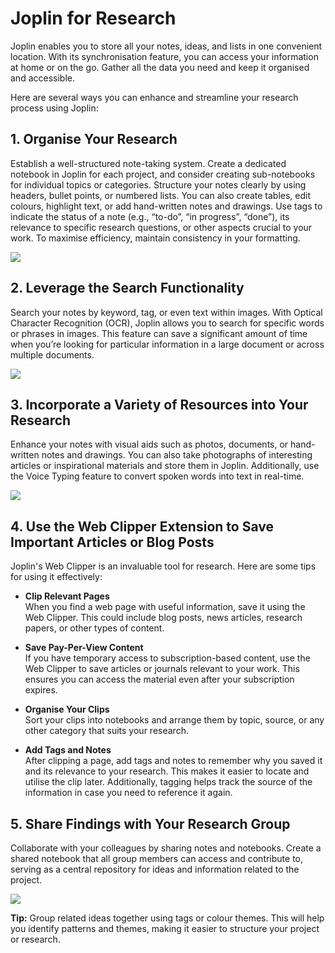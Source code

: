 # Joplin for Research

Joplin enables you to store all your notes, ideas, and lists in one convenient location. With its synchronisation feature, you can access your information at home or on the go. Gather all the data you need and keep it organised and accessible.

Here are several ways you can enhance and streamline your research process using Joplin:

## 1\. Organise Your Research

Establish a well-structured note-taking system. Create a dedicated notebook in Joplin for each project, and consider creating sub-notebooks for individual topics or categories. Structure your notes clearly by using headers, bullet points, or numbered lists. You can also create tables, edit colours, highlight text, or add hand-written notes and drawings. Use tags to indicate the status of a note (e.g., “to-do”, “in progress”, “done”), its relevance to specific research questions, or other aspects crucial to your work. To maximise efficiency, maintain consistency in your formatting.

<img src="https://raw.githubusercontent.com/laurent22/joplin/dev/Assets/WebsiteAssets/images/use_cases/research/organise.png"  max-width="500px" />

## 2\. Leverage the Search Functionality

Search your notes by keyword, tag, or even text within images. With Optical Character Recognition (OCR), Joplin allows you to search for specific words or phrases in images. This feature can save a significant amount of time when you’re looking for particular information in a large document or across multiple documents.

<img src="https://raw.githubusercontent.com/laurent22/joplin/dev/Assets/WebsiteAssets/images/use_cases/research/search.png"  max-width="500px" />

## 3\. Incorporate a Variety of Resources into Your Research

Enhance your notes with visual aids such as photos, documents, or hand-written notes and drawings. You can also take photographs of interesting articles or inspirational materials and store them in Joplin. Additionally, use the Voice Typing feature to convert spoken words into text in real-time.

<img src="https://raw.githubusercontent.com/laurent22/joplin/dev/Assets/WebsiteAssets/images/use_cases/research/resources.png"  max-width="500px" />

## 4\. Use the Web Clipper Extension to Save Important Articles or Blog Posts

Joplin's Web Clipper is an invaluable tool for research. Here are some tips for using it effectively:

- **Clip Relevant Pages**  
When you find a web page with useful information, save it using the Web Clipper. This could include blog posts, news articles, research papers, or other types of content.

- **Save Pay-Per-View Content**  
If you have temporary access to subscription-based content, use the Web Clipper to save articles or journals relevant to your work. This ensures you can access the material even after your subscription expires.

- **Organise Your Clips**  
Sort your clips into notebooks and arrange them by topic, source, or any other category that suits your research.

- **Add Tags and Notes**  
After clipping a page, add tags and notes to remember why you saved it and its relevance to your research. This makes it easier to locate and utilise the clip later. Additionally, tagging helps track the source of the information in case you need to reference it again.

## 5\. Share Findings with Your Research Group

Collaborate with your colleagues by sharing notes and notebooks. Create a shared notebook that all group members can access and contribute to, serving as a central repository for ideas and information related to the project.

<img src="https://raw.githubusercontent.com/laurent22/joplin/dev/Assets/WebsiteAssets/images/use_cases/research/share.png"  max-width="500px" />

**Tip:** Group related ideas together using tags or colour themes. This will help you identify patterns and themes, making it easier to structure your project or research.